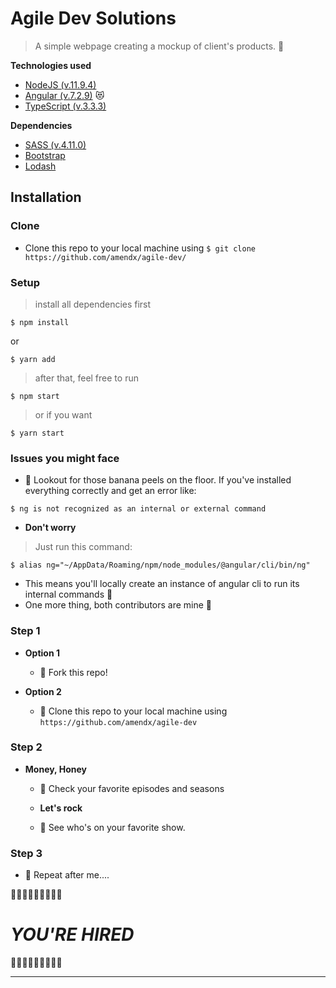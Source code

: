 
# Agile Dev Solutions 

> A simple webpage creating a mockup of client's products. 🎃



**Technologies used**


- [NodeJS (v.11.9.4)](https://nodejs.org/en/)
- [Angular (v.7.2.9)](http://https://angular.io/) 😻
- [TypeScript (v.3.3.3)](https://www.typescriptlang.org/) 

**Dependencies**


- [SASS (v.4.11.0)](https://sass-lang.com/) 
- [Bootstrap](https://getbootstrap.com/)
- [Lodash](https://lodash.com/)

## Installation

### Clone 

- Clone this repo to your local machine using `$ git clone https://github.com/amendx/agile-dev/`

### Setup

> install all dependencies first

```shell
$ npm install
```
or 

```shell
$ yarn add
```

> after that, feel free to run
```shell
$ npm start
```
> or if you want

```shell
$ yarn start
```

### Issues you might face

-  🍌 Lookout for those banana peels on the floor. If you've installed everything correctly and get an error like:

```shell
$ ng is not recognized as an internal or external command
```
- **Don't worry**

> Just run this command: 

```shell
$ alias ng="~/AppData/Roaming/npm/node_modules/@angular/cli/bin/ng"
```
  - This means you'll locally create an instance of angular cli to run its internal commands 🚀
  - One more thing, both contributors are mine 🙈


### Step 1

- **Option 1**
    - 🍴 Fork this repo!

- **Option 2**
    - 👯 Clone this repo to your local machine using `https://github.com/amendx/agile-dev`

### Step 2
- **Money, Honey**
    - 🐢 Check your favorite episodes and seasons
    
    - **Let's rock**
    - 🐙 See who's on your favorite show. 
   
    
 

### Step 3


 - 📢 Repeat after me....


💯💯💯💯💯💯💯💯💯
#   *YOU'RE HIRED* 
💯💯💯💯💯💯💯💯💯 

---

